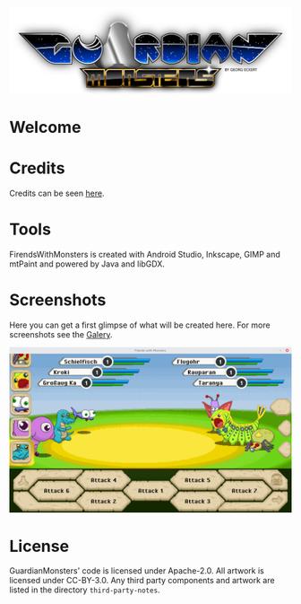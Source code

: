![alt text](./GM_logo_space_black_borders_2048.png "Logo")

# Welcome


# Credits
Credits can be seen [here](./Documents/CREDITS.md).


# Tools
FirendsWithMonsters is created with Android Studio, Inkscape, GIMP and
mtPaint and powered by Java and libGDX.


# Screenshots
Here you can get a first glimpse of what will be created here.
For more screenshots see the [Galery](https://bitbucket.org/gemlion/monsterworld/wiki/Galery).

![alt text](./Documents/Screenshots/Pixelart_everywhere.png "First Preview")


# License

GuardianMonsters' code is licensed under Apache-2.0. All artwork is licensed under CC-BY-3.0. Any third party components and artwork are listed in the directory `third-party-notes`.